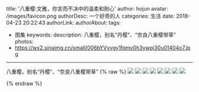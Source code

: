 title: '八重樱:文雅，你言而不决中的温柔和耐心'
author: hojun
avatar: /images/favicon.png
authorDesc: 一个好奇的人
categories: 生活
date: 2018-04-23 20:22:43
authorLink:
authorAbout:
tags:
 - 图集
keywords:
description: 八重樱，别名“丹樱”、“奈良八重樱带草”
photos:
 - https://wx2.sinaimg.cn/small/006bYVyvgy1fqmv0h3ywpj30u01404o7.jpg
---
八重樱，别名“丹樱”、“奈良八重樱带草”
{% raw %}
<img src="https://wx2.sinaimg.cn/large/006bYVyvgy1fqmv0mlsktj31400u0avk.jpg">
<img src="https://wx1.sinaimg.cn/large/006bYVyvgy1fqmv0h3ywpj30u01404o7.jpg">
<img src="https://wx3.sinaimg.cn/large/006bYVyvgy1fqmv0c0i3yj30u0140tum.jpg">
<img src="https://wx3.sinaimg.cn/large/006bYVyvgy1fqmv06wvqaj31400u0qm3.jpg">
<img src="https://wx2.sinaimg.cn/large/006bYVyvgy1fqmv01bzb7j31400u04i2.jpg">
<img src="https://wx3.sinaimg.cn/large/006bYVyvgy1fqmv9wqbjzj30u0140x0z.jpg">
<img src="https://wx1.sinaimg.cn/large/006bYVyvgy1fqmv9s7k32j30u01407vk.jpg">
<img src="https://wx4.sinaimg.cn/large/006bYVyvgy1fqmv9n1llsj31400u04qp.jpg">
<link rel="stylesheet" href="/css/sakura.css" />
<script type="text/javascript" src="/js/jquery.min.js"></script>
<script type="text/javascript" src="/js/snowfall.jquery.js"></script>
<script type="text/javascript" src="/js/snowfall.jquery.js"></script>
<script>
    function sakuraInit() {
        $(document).snowfall('clear');
        if (document.body.clientWidth > 600) {
            $(document).snowfall({image:"/images/sakura/1.png", flakeCount:50, minSpeed:1, minSize:8, maxSize:15,});
            $(document).snowfall({image:"/images/sakura/1.png", flakeCount:50, minSpeed:1, minSize:8, maxSize:15,});
            $(document).snowfall({image:"/images/sakura/2.png", flakeCount:50, minSpeed:1, minSize:8, maxSize:15,});
            $(document).snowfall({image:"/images/sakura/4.png", flakeCount:50, minSpeed:1, minSize:8, maxSize:15,});
        } else {
            $(document).snowfall({image:"/images/sakura/1.png", flakeCount:30, minSpeed:1, minSize:8, maxSize:15,});
            $(document).snowfall({image:"/images/sakura/1.png", flakeCount:30, minSpeed:1, minSize:8, maxSize:15,});
            $(document).snowfall({image:"/images/sakura/2.png", flakeCount:30, minSpeed:1, minSize:8, maxSize:15,});
            $(document).snowfall({image:"/images/sakura/4.png", flakeCount:30, minSpeed:1, minSize:8, maxSize:15,});
        }
    }
    window.onload = sakuraInit();
</script>
{% endraw %}